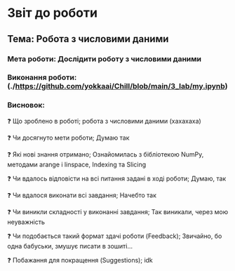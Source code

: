 # Звіт до роботи
## Тема:  Робота з числовими даними
### Мета роботи: Дослідити роботу з числовими даними

### Виконання роботи:  (./https://github.com/yokkaai/Chill/blob/main/3_lab/my.ipynb)

### Висновок:

❓ Що зроблено в роботі; 
робота з числовими даними (хахахаха)

❓ Чи досягнуто мети роботи;
Думаю так

❓ Які нові знання отримано;
Ознайомилась з бібліотекою NumPy, методами arange і linspace, Indexing та Slicing

❓ Чи вдалось відповісти на всі питання задані в ході роботи;
Думаю, так

❓ Чи вдалося виконати всі завдання;
Начебто так

❓ Чи виникли складності у виконанні завдання;
Так виникали, через мою неуважність

❓ Чи подобається такий формат здачі роботи (Feedback);
Звичайно, бо одна бабуськи, змушує писати в зошиті...

❓ Побажання для покращення (Suggestions);
idk
